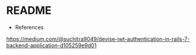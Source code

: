 # README

* References

https://medium.com/@suchitra9049/devise-jwt-authentication-in-rails-7-backend-application-d105259e9d01

